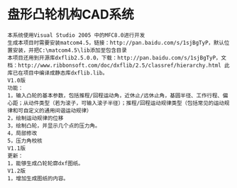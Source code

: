 # 盘形凸轮机构CAD系统
    本系统使用Visual Studio 2005 中的MFC8.0进行开发
    生成本项目时需要安装matcom4.5，链接：http://pan.baidu.com/s/1sjBgTyP，默认位置安装，并把C:\matcom4.5\lib添加至包含目录
    本项目还用到开源库dxflib2.5.0.0，下载：http://pan.baidu.com/s/1sjBgTyP，文档：http://www.ribbonsoft.com/doc/dxflib/2.5/classref/hierarchy.html 此库已在项目中编译成静态库dxflib.lib。
    V1.0版
    功能：
    1，输入凸轮的基本参数，包括推程/回程运动角，近休止/远休止角，基圆半径、工作行程、偏心距；从动件类型（若为滚子，可输入滚子半径）；推程/回程运动规律类型（包括常见的运动规律和可自定义的通用间谐运动规律）
    2，绘制运动规律的位移
    3，绘制凸轮，并显示几个点的压力角。
    4，局部修改
    5，压力角校核
    V1.1版
    更新：
    1，能够生成凸轮轮廓dxf图纸。
    V1.2版
    1，增加生成图纸的内容。


